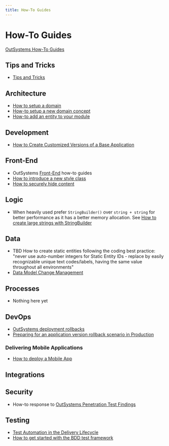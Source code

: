```yaml
---
title: How-To Guides
---
```

# How-To Guides

<a class="external text" href="https://success.outsystems.com/Documentation/How-to_Guides" target="_blank">OutSystems How-To Guides</a>

## Tips and Tricks

* [Tips and Tricks](TipsAndTricks.md)

## Architecture

* [How to setup a domain](how-to-setup-a-new-domain.md)
* [How-to setup a new domain concept](how-to-setup-a-new-domain-concept.md)
* [How-to add an entity to your module](how-to-add-an-entity-to-your-module.md)

## Development

* <a href="https://itnext.io/how-to-dynamically-import-the-customized-product-theme-in-the-base-product-b10b534e3e1a" target="_blank">How to Create Customized Versions of a Base Application</a>

## Front-End

* OutSystems <a href="https://success.outsystems.com/Documentation/How-to_Guides/Front-End" target="_blank">Front-End</a> how-to guides
* [How to introduce a new style class](how-to-introduce-a-new-style-class.md)
* [How to securely hide content](how-to-securely-hide-content.md)

## Logic

* When heavily used prefer `StringBuilder()` over `string + string` for better performance as it has a better memory allocation. See <a href="https://success.outsystems.com/Documentation/How-to_Guides/Logic/How_to_create_large_strings_with_StringBuilder" target="_blank">How to create large strings with StringBuilder</a>

## Data

* TBD How to create static entities following the coding best practice: "never use auto-number integers for Static Entity IDs - replace by easily recognizable unique text codes/labels, having the same value throughout all environments"
* [Data Model Change Management](DataModelChangeManagement.md)

## Processes

* Nothing here yet

## DevOps

* <a href="https://itnext.io/outsystems-deployment-rollbacks-8b3c010f5f90" target="_blank">OutSystems deployment rollbacks</a>
* <a href="https://www.outsystems.com/forums/discussion/15466/preparing-for-an-application-version-rollback-scenario-in-production/" target="_blank">Preparing for an application version rollback scenario in Production</a>

### Delivering Mobile Applications

* [How to deploy a Mobile App](how-to-deploy-a-mobile-app.md)

## Integrations

## Security

* How-to response to [OutSystems Penetration Test Findings](OutSystemsPenTestFindings.md)

## Testing

* <a href= "https://success.outsystems.com/Documentation/11/Managing_the_Applications_Lifecycle/Test_Automation_in_the_Delivery_Lifecycle" target="_blank">Test Automation in the Delivery Lifecycle</a>
* [How to get started with the BDD test framework](How-to-get-started-with-the-BDD-testframework.md)
